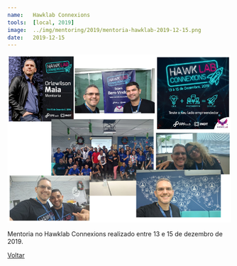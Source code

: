 ```yaml
---
name:  	Hawklab Connexions
tools: 	[local, 2019]
image: 	../img/mentoring/2019/mentoria-hawklab-2019-12-15.png
date:   2019-12-15
---
```


![](../img/mentoring/2019/mentoria-hawklab-2019-12-15.png)

Mentoria no Hawklab Connexions realizado entre 13 e 15 de dezembro de 2019.

<p class="text-center">
	<a class="btn btn-outline-primary mt-1" href="{{ site.baseurl }}/mentoring/">Voltar</a>
</p>